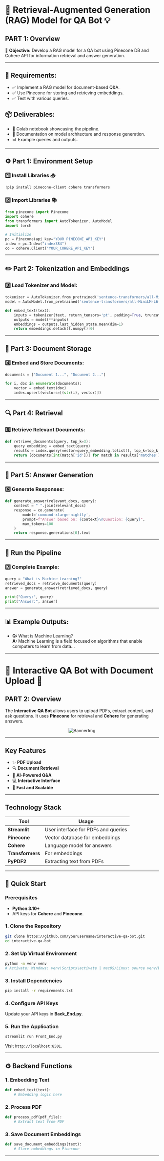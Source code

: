 # 🌟 Retrieval-Augmented Generation (RAG) Model for QA Bot 💡

## PART 1: Overview

🎯 **Objective:** Develop a RAG model for a QA bot using Pinecone DB and Cohere API for information retrieval and answer generation.

---

## 🚀 Requirements:
- ✅ Implement a RAG model for document-based Q&A.
- ✅ Use Pinecone for storing and retrieving embeddings.
- ✅ Test with various queries.

## 📦 Deliverables:
- 📑 Colab notebook showcasing the pipeline.
- 📘 Documentation on model architecture and response generation.
- 📊 Example queries and outputs.

---

## ⚙️ Part 1: Environment Setup

### 1️⃣ Install Libraries 📥
```bash
!pip install pinecone-client cohere transformers
```

### 2️⃣ Import Libraries 📚
```python
from pinecone import Pinecone
import cohere
from transformers import AutoTokenizer, AutoModel
import torch

# Initialize
pc = Pinecone(api_key="YOUR_PINECONE_API_KEY")
index = pc.Index("index384")
co = cohere.Client("YOUR_COHERE_API_KEY")
```

---

## ✏️ Part 2: Tokenization and Embeddings

### 3️⃣ Load Tokenizer and Model:
```python
tokenizer = AutoTokenizer.from_pretrained('sentence-transformers/all-MiniLM-L6-v2')
model = AutoModel.from_pretrained('sentence-transformers/all-MiniLM-L6-v2')

def embed_text(text):
    inputs = tokenizer(text, return_tensors='pt', padding=True, truncation=True)
    outputs = model(**inputs)
    embeddings = outputs.last_hidden_state.mean(dim=1)
    return embeddings.detach().numpy()[0]
```

---

## 📄 Part 3: Document Storage

### 4️⃣ Embed and Store Documents:
```python
documents = ["Document 1...", "Document 2..."]

for i, doc in enumerate(documents):
    vector = embed_text(doc)
    index.upsert(vectors=[(str(i), vector)])
```

---

## 🔍 Part 4: Retrieval

### 5️⃣ Retrieve Relevant Documents:
```python
def retrieve_documents(query, top_k=3):
    query_embedding = embed_text(query)
    results = index.query(vector=query_embedding.tolist(), top_k=top_k)
    return [documents[int(match['id'])] for match in results['matches']]
```

---

## 🤖 Part 5: Answer Generation

### 6️⃣ Generate Responses:
```python
def generate_answer(relevant_docs, query):
    context = " ".join(relevant_docs)
    response = co.generate(
        model='command-xlarge-nightly',
        prompt=f"Answer based on: {context}\nQuestion: {query}",
        max_tokens=100
    )
    return response.generations[0].text
```

---

## 🎯 Run the Pipeline

### 7️⃣ Complete Example:
```python
query = "What is Machine Learning?"
retrieved_docs = retrieve_documents(query)
answer = generate_answer(retrieved_docs, query)

print("Query:", query)
print("Answer:", answer)
```

---

## 📊 Example Outputs:
- **Q:** What is Machine Learning?  
  **A:** Machine Learning is a field focused on algorithms that enable computers to learn from data...

---

# 🧠 Interactive QA Bot with Document Upload 📄

## PART 2: Overview

The **Interactive QA Bot** allows users to upload PDFs, extract content, and ask questions. It uses **Pinecone** for retrieval and **Cohere** for generating answers.

<p align="center">
    <img src="Screenshot 2024-09-20 230039.png" alt="BannerImg">
</p>

---

## Key Features
- ✨ **PDF Upload**  
- 🔍 **Document Retrieval**  
- 🤖 **AI-Powered Q&A**  
- 💻 **Interactive Interface**  
- 🚀 **Fast and Scalable**  

---

## Technology Stack
| **Tool**       | **Usage**                          |
| -------------- | ---------------------------------- |
| **Streamlit**  | User interface for PDFs and queries |
| **Pinecone**   | Vector database for embeddings |
| **Cohere**     | Language model for answers |
| **Transformers** | For embeddings |
| **PyPDF2**     | Extracting text from PDFs |

---

## 🚀 Quick Start

### Prerequisites
- **Python 3.10+**
- API keys for **Cohere** and **Pinecone**.

### 1. Clone the Repository
```bash
git clone https://github.com/yourusername/interactive-qa-bot.git
cd interactive-qa-bot
```

### 2. Set Up Virtual Environment
```bash
python -m venv venv
# Activate: Windows: venv\Scripts\activate | macOS/Linux: source venv/bin/activate
```

### 3. Install Dependencies
```bash
pip install -r requirements.txt
```

### 4. Configure API Keys
Update your API keys in **Back_End.py**.

### 5. Run the Application
```bash
streamlit run Front_End.py
```
Visit `http://localhost:8501`.

---

## ⚙️ Backend Functions

### 1. **Embedding Text**
```python
def embed_text(text):
    # Embedding logic here
```

### 2. **Process PDF**
```python
def process_pdf(pdf_file):
    # Extract text from PDF
```

### 3. **Save Document Embeddings**
```python
def save_document_embeddings(text):
    # Store embeddings in Pinecone
```

---
